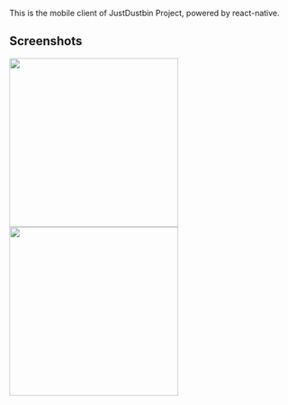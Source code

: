 This is the mobile client of JustDustbin Project, powered by react-native. 

## Screenshots

<img src="https://github.com/JustDustbin/JustDustbinMobileApp/raw/master/docs/ss1.jpg" width=300/>
<img src="https://github.com/JustDustbin/JustDustbinMobileApp/raw/master/docs/ss2.jpg" width=300/>
